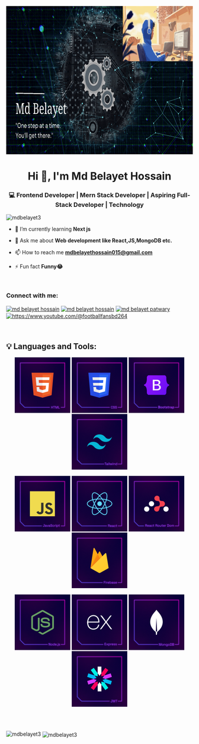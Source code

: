 <img src="/banner.gif" width="800" height="400" alt="Animated Banner" />
<h1 align="center">Hi 👋, I'm Md Belayet Hossain</h1>
<h3 align="center">💻 Frontend Developer | Mern Stack Developer | Aspiring Full-Stack Developer | Technology</h3>

<p align="left"> <img src="https://komarev.com/ghpvc/?username=mdbelayet3&label=Profile%20views&color=0e75b6&style=flat" alt="mdbelayet3" /> </p>

- 🌱 I’m currently learning **Next js**

- 💬 Ask me about **Web development like React,JS,MongoDB etc.**

- 📫 How to reach me **mdbelayethossain015@gmail.com**

- ⚡ Fun fact **Funny😂**
<br/>

<h3 align="left">Connect with me:</h3>
<p align="left">
<a href="https://dev.to/md_belayethossain_56e787" target="blank"><img align="center" src="https://raw.githubusercontent.com/rahuldkjain/github-profile-readme-generator/master/src/images/icons/Social/devto.svg" alt="md belayet hossain" height="30" width="40" /></a>
<a href="https://linkedin.com/in/md belayet hossain" target="blank"><img align="center" src="https://raw.githubusercontent.com/rahuldkjain/github-profile-readme-generator/master/src/images/icons/Social/linked-in-alt.svg" alt="md belayet hossain" height="30" width="40" /></a>
<a href="https://www.facebook.com/mdbelayet.patwary.7/" target="blank"><img align="center" src="https://raw.githubusercontent.com/rahuldkjain/github-profile-readme-generator/master/src/images/icons/Social/facebook.svg" alt="md belayet patwary" height="30" width="40" /></a>
<a href="https://www.youtube.com/@Footballfansbd264" target="blank"><img align="center" src="https://raw.githubusercontent.com/rahuldkjain/github-profile-readme-generator/master/src/images/icons/Social/youtube.svg" alt="https://www.youtube.com/@footballfansbd264" height="30" width="40" /></a>
</p>
<br/>

## :bulb: Languages and Tools:

<p align="center">
<img height="150" src="https://raw.githubusercontent.com/ProgrammingHero1/ProgrammingHero1/main/image/HTML.png"/>
<img height="150" src="https://raw.githubusercontent.com/ProgrammingHero1/ProgrammingHero1/main/image/CSS.png"/>
<img height="150" src="https://raw.githubusercontent.com/ProgrammingHero1/ProgrammingHero1/main/image/Bootstrap.png"/>
<img height="150" src="https://raw.githubusercontent.com/ProgrammingHero1/ProgrammingHero1/main/image/Tailwind.png"/>
</p>
<p align="center">
<img height="150" src="https://raw.githubusercontent.com/ProgrammingHero1/ProgrammingHero1/main/image/JavaScript.png"/>
<img height="150" src="https://raw.githubusercontent.com/ProgrammingHero1/ProgrammingHero1/main/image/React.png"/>
<img height="150" src="https://raw.githubusercontent.com/ProgrammingHero1/ProgrammingHero1/main/image/ReactRouterDom.png"/>
<img height="150" src="https://raw.githubusercontent.com/ProgrammingHero1/ProgrammingHero1/main/image/Firebase.png"/>
</p>
<p align="center">
<img height="150" src="https://raw.githubusercontent.com/ProgrammingHero1/ProgrammingHero1/main/image/Nodejs.png"/>
<img height="150" src="https://raw.githubusercontent.com/ProgrammingHero1/ProgrammingHero1/main/image/Express.png"/>
<img height="150" src="https://raw.githubusercontent.com/ProgrammingHero1/ProgrammingHero1/main/image/MongoDB.png"/>
<img height="150" src="https://raw.githubusercontent.com/ProgrammingHero1/ProgrammingHero1/main/image/JWT.png"/>
</p>

<br />
<br/>

<p><img align="left" src="https://github-readme-stats.vercel.app/api/top-langs?username=mdbelayet3&show_icons=true&locale=en&layout=compact" alt="mdbelayet3" /></p>

<p>&nbsp;<img align="center" src="https://github-readme-stats.vercel.app/api?username=mdbelayet3&show_icons=true&locale=en" alt="mdbelayet3" /></p>
